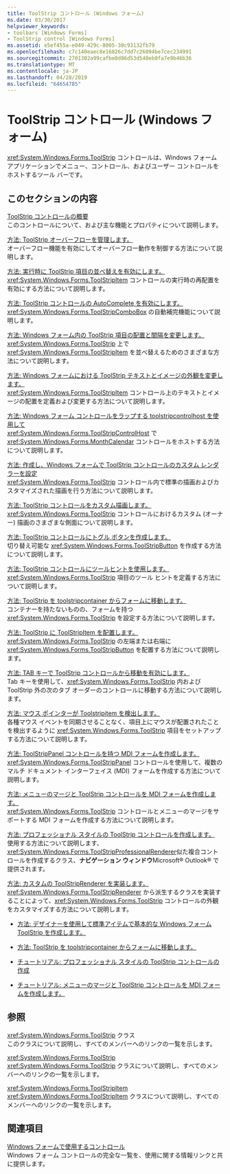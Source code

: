 ```yaml
---
title: ToolStrip コントロール (Windows フォーム)
ms.date: 03/30/2017
helpviewer_keywords:
- toolbars [Windows Forms]
- ToolStrip control [Windows Forms]
ms.assetid: e5ef455a-e049-429c-8005-30c93132fb79
ms.openlocfilehash: c7c140eaec8e16826c7dd7c26094be7cec234991
ms.sourcegitcommit: 2701302a99cafbe0d86d53d540eb0fa7e9b46b36
ms.translationtype: MT
ms.contentlocale: ja-JP
ms.lasthandoff: 04/28/2019
ms.locfileid: "64654785"
---
```

# <a name="toolstrip-control-windows-forms"></a>ToolStrip コントロール (Windows フォーム)
<xref:System.Windows.Forms.ToolStrip> コントロールは、Windows フォーム アプリケーションでメニュー、コントロール、およびユーザー コントロールをホストするツール バーです。  
  
## <a name="in-this-section"></a>このセクションの内容  
 [ToolStrip コントロールの概要](toolstrip-control-overview-windows-forms.md)  
 このコントロールについて、および主な機能とプロパティについて説明します。  
  
 [方法: ToolStrip オーバーフローを管理します。](how-to-manage-toolstrip-overflow-in-windows-forms.md)  
 オーバーフロー機能を有効にしてオーバーフロー動作を制御する方法について説明します。  
  
 [方法: 実行時に ToolStrip 項目の並べ替えを有効にします。](how-to-enable-reordering-of-toolstrip-items-at-run-time-in-windows-forms.md)  
 <xref:System.Windows.Forms.ToolStripItem> コントロールの実行時の再配置を有効にする方法について説明します。  
  
 [方法: ToolStrip コントロールの AutoComplete を有効にします。](how-to-enable-autocomplete-in-toolstrip-controls-in-windows-forms.md)  
 <xref:System.Windows.Forms.ToolStripComboBox> の自動補完機能について説明します。  
  
 [方法: Windows フォーム内の ToolStrip 項目の配置と間隔を変更します。](how-to-change-the-spacing-and-alignment-of-toolstrip-items-in-windows-forms.md)  
 <xref:System.Windows.Forms.ToolStrip> 上で <xref:System.Windows.Forms.ToolStripItem> を並べ替えるためのさまざまな方法について説明します。  
  
 [方法: Windows フォームにおける ToolStrip テキストとイメージの外観を変更します。](how-to-change-the-appearance-of-toolstrip-text-and-images-in-windows-forms.md)  
 <xref:System.Windows.Forms.ToolStripItem> コントロール上のテキストとイメージの配置を定義および変更する方法について説明します。  
  
 [方法: Windows フォーム コントロールをラップする toolstripcontrolhost を使用して](how-to-wrap-a-windows-forms-control-with-toolstripcontrolhost.md)  
 <xref:System.Windows.Forms.ToolStripControlHost> で <xref:System.Windows.Forms.MonthCalendar> コントロールをホストする方法について説明します。  
  
 [方法: 作成し、Windows フォームで ToolStrip コントロールのカスタム レンダラーを設定](create-and-set-a-custom-renderer-for-the-toolstrip-control-in-wf.md)  
 <xref:System.Windows.Forms.ToolStrip> コントロール内で標準の描画およびカスタマイズされた描画を行う方法について説明します。  
  
 [方法: ToolStrip コントロールをカスタム描画します。](how-to-custom-draw-a-toolstrip-control.md)  
 <xref:System.Windows.Forms.ToolStrip> コントロールにおけるカスタム (オーナー) 描画のさまざまな側面について説明します。  
  
 [方法: ToolStrip コントロールにトグル ボタンを作成します。](how-to-create-toggle-buttons-in-toolstrip-controls.md)  
 切り替え可能な <xref:System.Windows.Forms.ToolStripButton> を作成する方法について説明します。  
  
 [方法: ToolStrip コントロールにツールヒントを使用します。](how-to-use-tooltips-in-toolstrip-controls.md)  
 <xref:System.Windows.Forms.ToolStrip> 項目のツール ヒントを定義する方法について説明します。  
  
 [方法: ToolStrip を toolstripcontainer からフォームに移動します。](how-to-move-a-toolstrip-out-of-a-toolstripcontainer-onto-a-form.md)  
 コンテナーを持たないものの、フォームを持つ <xref:System.Windows.Forms.ToolStrip> を設定する方法について説明します。  
  
 [方法: ToolStrip に ToolStripItem を配置します。](how-to-position-a-toolstripitem-on-a-toolstrip.md)  
 <xref:System.Windows.Forms.ToolStrip> の左端または右端に <xref:System.Windows.Forms.ToolStripButton> を配置する方法について説明します。  
  
 [方法: TAB キーで ToolStrip コントロールから移動を有効にします。](how-to-enable-the-tab-key-to-move-out-of-a-toolstrip-control.md)  
 Tab キーを使用して、<xref:System.Windows.Forms.ToolStrip> 内および ToolStrip 外の次のタブ オーダーのコントロールに移動する方法について説明します。  
  
 [方法: マウス ポインターが Toolstripitem を検出します。](how-to-detect-when-the-mouse-pointer-is-over-a-toolstripitem.md)  
 各種マウス イベントを同期させることなく、項目上にマウスが配置されたことを検出するように <xref:System.Windows.Forms.ToolStrip> 項目をセットアップする方法について説明します。  
  
 [方法: ToolStripPanel コントロールを持つ MDI フォームを作成します。](how-to-create-an-mdi-form-with-toolstrippanel-controls.md)  
 <xref:System.Windows.Forms.ToolStripPanel> コントロールを使用して、複数のマルチ ドキュメント インターフェイス (MDI) フォームを作成する方法について説明します。  
  
 [方法: メニューのマージと ToolStrip コントロールを MDI フォームを作成します。](how-to-create-an-mdi-form-with-menu-merging-and-toolstrip-controls.md)  
 <xref:System.Windows.Forms.ToolStrip> コントロールとメニューのマージをサポートする MDI フォームを作成する方法について説明します。  
  
 [方法: プロフェッショナル スタイルの ToolStrip コントロールを作成します。](how-to-create-a-professionally-styled-toolstrip-control.md)  
 使用する方法について説明します、<xref:System.Windows.Forms.ToolStripProfessionalRenderer>似た複合コントロールを作成するクラス、**ナビゲーション ウィンドウ**Microsoft® Outlook® で提供されます。  
  
 [方法: カスタムの ToolStripRenderer を実装します。](how-to-implement-a-custom-toolstriprenderer.md)  
 <xref:System.Windows.Forms.ToolStripRenderer> から派生するクラスを実装することによって、<xref:System.Windows.Forms.ToolStrip> コントロールの外観をカスタマイズする方法について説明します。  
  
- [方法: デザイナーを使用して標準アイテムで基本的な Windows フォーム ToolStrip を作成します。](create-a-basic-wf-toolstrip-with-standard-items-using-the-designer.md)  
  
- [方法: ToolStrip を toolstripcontainer からフォームに移動します。](how-to-move-a-toolstrip-out-of-a-toolstripcontainer-onto-a-form.md)  
  
- [チュートリアル: プロフェッショナル スタイルの ToolStrip コントロールの作成](walkthrough-creating-a-professionally-styled-toolstrip-control.md)  
  
- [チュートリアル: メニューのマージと ToolStrip コントロールを MDI フォームを作成します。](walkthrough-creating-an-mdi-form-with-menu-merging-and-toolstrip-controls.md)  
  
## <a name="reference"></a>参照  
 <xref:System.Windows.Forms.ToolStrip> クラス  
 このクラスについて説明し、すべてのメンバーへのリンクの一覧を示します。  
  
 <xref:System.Windows.Forms.ToolStrip>  
 <xref:System.Windows.Forms.ToolStrip> クラスについて説明し、すべてのメンバーへのリンクの一覧を示します。  
  
 <xref:System.Windows.Forms.ToolStripItem>  
 <xref:System.Windows.Forms.ToolStripItem> クラスについて説明し、すべてのメンバーへのリンクの一覧を示します。  
  
## <a name="related-sections"></a>関連項目  
 [Windows フォームで使用するコントロール](controls-to-use-on-windows-forms.md)  
 Windows フォーム コントロールの完全な一覧を、使用に関する情報リンクと共に提供します。
